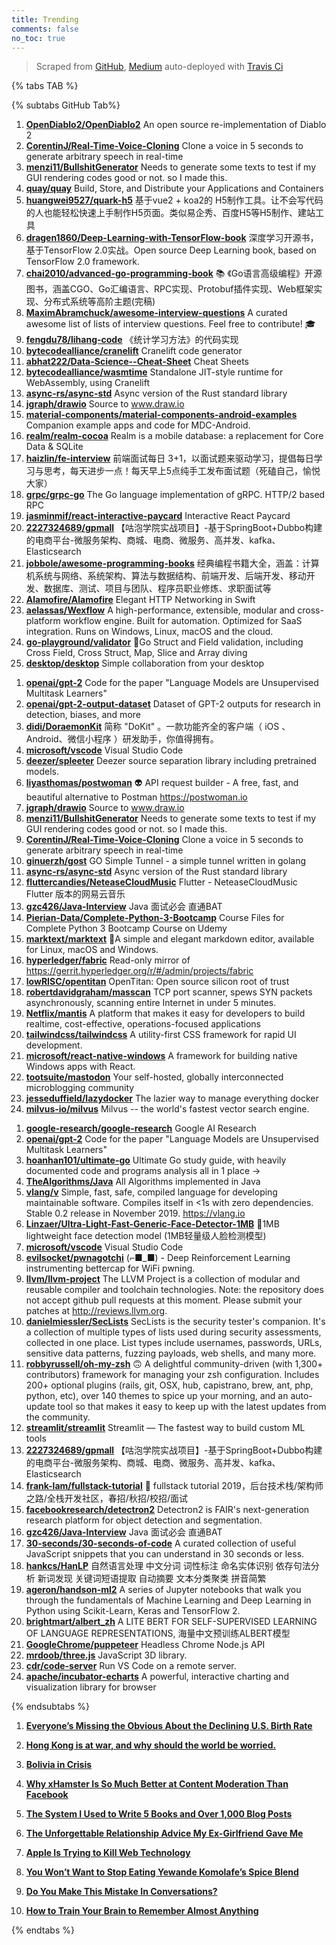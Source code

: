 ```yaml
---
title: Trending
comments: false
no_toc: true
---
```


> Scraped from [GitHub](https://github.com/trending), [Medium](https://medium.com/topic/popular)
auto-deployed with [Travis Ci](https://travis-ci.org/)

{% tabs TAB %}
<!-- tab GitHub -->
{% subtabs GitHub Tab%}
<!-- tab Daily -->
1. [**OpenDiablo2/OpenDiablo2**](https://github.com/OpenDiablo2/OpenDiablo2)
An open source re-implementation of Diablo 2
2. [**CorentinJ/Real-Time-Voice-Cloning**](https://github.com/CorentinJ/Real-Time-Voice-Cloning)
Clone a voice in 5 seconds to generate arbitrary speech in real-time
3. [**menzi11/BullshitGenerator**](https://github.com/menzi11/BullshitGenerator)
Needs to generate some texts to test if my GUI rendering codes good or not. so I made this.
4. [**quay/quay**](https://github.com/quay/quay)
Build, Store, and Distribute your Applications and Containers
5. [**huangwei9527/quark-h5**](https://github.com/huangwei9527/quark-h5)
基于vue2 + koa2的 H5制作工具。让不会写代码的人也能轻松快速上手制作H5页面。类似易企秀、百度H5等H5制作、建站工具
6. [**dragen1860/Deep-Learning-with-TensorFlow-book**](https://github.com/dragen1860/Deep-Learning-with-TensorFlow-book)
深度学习开源书，基于TensorFlow 2.0实战。Open source Deep Learning book, based on TensorFlow 2.0 framework.
7. [**chai2010/advanced-go-programming-book**](https://github.com/chai2010/advanced-go-programming-book)
📚 《Go语言高级编程》开源图书，涵盖CGO、Go汇编语言、RPC实现、Protobuf插件实现、Web框架实现、分布式系统等高阶主题(完稿)
8. [**MaximAbramchuck/awesome-interview-questions**](https://github.com/MaximAbramchuck/awesome-interview-questions)
A curated awesome list of lists of interview questions. Feel free to contribute! 🎓
9. [**fengdu78/lihang-code**](https://github.com/fengdu78/lihang-code)
《统计学习方法》的代码实现
10. [**bytecodealliance/cranelift**](https://github.com/bytecodealliance/cranelift)
Cranelift code generator
11. [**abhat222/Data-Science--Cheat-Sheet**](https://github.com/abhat222/Data-Science--Cheat-Sheet)
Cheat Sheets
12. [**bytecodealliance/wasmtime**](https://github.com/bytecodealliance/wasmtime)
Standalone JIT-style runtime for WebAssembly, using Cranelift
13. [**async-rs/async-std**](https://github.com/async-rs/async-std)
Async version of the Rust standard library
14. [**jgraph/drawio**](https://github.com/jgraph/drawio)
Source to www.draw.io
15. [**material-components/material-components-android-examples**](https://github.com/material-components/material-components-android-examples)
Companion example apps and code for MDC-Android.
16. [**realm/realm-cocoa**](https://github.com/realm/realm-cocoa)
Realm is a mobile database: a replacement for Core Data & SQLite
17. [**haizlin/fe-interview**](https://github.com/haizlin/fe-interview)
前端面试每日 3+1，以面试题来驱动学习，提倡每日学习与思考，每天进步一点！每天早上5点纯手工发布面试题（死磕自己，愉悦大家）
18. [**grpc/grpc-go**](https://github.com/grpc/grpc-go)
The Go language implementation of gRPC. HTTP/2 based RPC
19. [**jasminmif/react-interactive-paycard**](https://github.com/jasminmif/react-interactive-paycard)
Interactive React Paycard
20. [**2227324689/gpmall**](https://github.com/2227324689/gpmall)
【咕泡学院实战项目】-基于SpringBoot+Dubbo构建的电商平台-微服务架构、商城、电商、微服务、高并发、kafka、Elasticsearch
21. [**jobbole/awesome-programming-books**](https://github.com/jobbole/awesome-programming-books)
经典编程书籍大全，涵盖：计算机系统与网络、系统架构、算法与数据结构、前端开发、后端开发、移动开发、数据库、测试、项目与团队、程序员职业修炼、求职面试等
22. [**Alamofire/Alamofire**](https://github.com/Alamofire/Alamofire)
Elegant HTTP Networking in Swift
23. [**aelassas/Wexflow**](https://github.com/aelassas/Wexflow)
A high-performance, extensible, modular and cross-platform workflow engine. Built for automation. Optimized for SaaS integration. Runs on Windows, Linux, macOS and the cloud.
24. [**go-playground/validator**](https://github.com/go-playground/validator)
💯Go Struct and Field validation, including Cross Field, Cross Struct, Map, Slice and Array diving
25. [**desktop/desktop**](https://github.com/desktop/desktop)
Simple collaboration from your desktop
<!-- endtab -->
<!-- tab Weekly -->
1. [**openai/gpt-2**](https://github.com/openai/gpt-2)
Code for the paper "Language Models are Unsupervised Multitask Learners"
2. [**openai/gpt-2-output-dataset**](https://github.com/openai/gpt-2-output-dataset)
Dataset of GPT-2 outputs for research in detection, biases, and more
3. [**didi/DoraemonKit**](https://github.com/didi/DoraemonKit)
简称 "DoKit" 。一款功能齐全的客户端（ iOS 、Android、微信小程序 ）研发助手，你值得拥有。
4. [**microsoft/vscode**](https://github.com/microsoft/vscode)
Visual Studio Code
5. [**deezer/spleeter**](https://github.com/deezer/spleeter)
Deezer source separation library including pretrained models.
6. [**liyasthomas/postwoman**](https://github.com/liyasthomas/postwoman)
👽 API request builder - A free, fast, and beautiful alternative to Postman https://postwoman.io
7. [**jgraph/drawio**](https://github.com/jgraph/drawio)
Source to www.draw.io
8. [**menzi11/BullshitGenerator**](https://github.com/menzi11/BullshitGenerator)
Needs to generate some texts to test if my GUI rendering codes good or not. so I made this.
9. [**CorentinJ/Real-Time-Voice-Cloning**](https://github.com/CorentinJ/Real-Time-Voice-Cloning)
Clone a voice in 5 seconds to generate arbitrary speech in real-time
10. [**ginuerzh/gost**](https://github.com/ginuerzh/gost)
GO Simple Tunnel - a simple tunnel written in golang
11. [**async-rs/async-std**](https://github.com/async-rs/async-std)
Async version of the Rust standard library
12. [**fluttercandies/NeteaseCloudMusic**](https://github.com/fluttercandies/NeteaseCloudMusic)
Flutter - NeteaseCloudMusic Flutter 版本的网易云音乐
13. [**gzc426/Java-Interview**](https://github.com/gzc426/Java-Interview)
Java 面试必会 直通BAT
14. [**Pierian-Data/Complete-Python-3-Bootcamp**](https://github.com/Pierian-Data/Complete-Python-3-Bootcamp)
Course Files for Complete Python 3 Bootcamp Course on Udemy
15. [**marktext/marktext**](https://github.com/marktext/marktext)
📝A simple and elegant markdown editor, available for Linux, macOS and Windows.
16. [**hyperledger/fabric**](https://github.com/hyperledger/fabric)
Read-only mirror of https://gerrit.hyperledger.org/r/#/admin/projects/fabric
17. [**lowRISC/opentitan**](https://github.com/lowRISC/opentitan)
OpenTitan: Open source silicon root of trust
18. [**robertdavidgraham/masscan**](https://github.com/robertdavidgraham/masscan)
TCP port scanner, spews SYN packets asynchronously, scanning entire Internet in under 5 minutes.
19. [**Netflix/mantis**](https://github.com/Netflix/mantis)
A platform that makes it easy for developers to build realtime, cost-effective, operations-focused applications
20. [**tailwindcss/tailwindcss**](https://github.com/tailwindcss/tailwindcss)
A utility-first CSS framework for rapid UI development.
21. [**microsoft/react-native-windows**](https://github.com/microsoft/react-native-windows)
A framework for building native Windows apps with React.
22. [**tootsuite/mastodon**](https://github.com/tootsuite/mastodon)
Your self-hosted, globally interconnected microblogging community
23. [**jesseduffield/lazydocker**](https://github.com/jesseduffield/lazydocker)
The lazier way to manage everything docker
24. [**milvus-io/milvus**](https://github.com/milvus-io/milvus)
Milvus -- the world's fastest vector search engine.
<!-- endtab -->
<!-- tab Monthly -->
1. [**google-research/google-research**](https://github.com/google-research/google-research)
Google AI Research
2. [**openai/gpt-2**](https://github.com/openai/gpt-2)
Code for the paper "Language Models are Unsupervised Multitask Learners"
3. [**hoanhan101/ultimate-go**](https://github.com/hoanhan101/ultimate-go)
Ultimate Go study guide, with heavily documented code and programs analysis all in 1 place →
4. [**TheAlgorithms/Java**](https://github.com/TheAlgorithms/Java)
All Algorithms implemented in Java
5. [**vlang/v**](https://github.com/vlang/v)
Simple, fast, safe, compiled language for developing maintainable software. Compiles itself in <1s with zero dependencies. Stable 0.2 release in November 2019. https://vlang.io
6. [**Linzaer/Ultra-Light-Fast-Generic-Face-Detector-1MB**](https://github.com/Linzaer/Ultra-Light-Fast-Generic-Face-Detector-1MB)
💎1MB lightweight face detection model (1MB轻量级人脸检测模型)
7. [**microsoft/vscode**](https://github.com/microsoft/vscode)
Visual Studio Code
8. [**evilsocket/pwnagotchi**](https://github.com/evilsocket/pwnagotchi)
(⌐■_■) - Deep Reinforcement Learning instrumenting bettercap for WiFi pwning.
9. [**llvm/llvm-project**](https://github.com/llvm/llvm-project)
The LLVM Project is a collection of modular and reusable compiler and toolchain technologies. Note: the repository does not accept github pull requests at this moment. Please submit your patches at http://reviews.llvm.org.
10. [**danielmiessler/SecLists**](https://github.com/danielmiessler/SecLists)
SecLists is the security tester's companion. It's a collection of multiple types of lists used during security assessments, collected in one place. List types include usernames, passwords, URLs, sensitive data patterns, fuzzing payloads, web shells, and many more.
11. [**robbyrussell/oh-my-zsh**](https://github.com/robbyrussell/oh-my-zsh)
🙃 A delightful community-driven (with 1,300+ contributors) framework for managing your zsh configuration. Includes 200+ optional plugins (rails, git, OSX, hub, capistrano, brew, ant, php, python, etc), over 140 themes to spice up your morning, and an auto-update tool so that makes it easy to keep up with the latest updates from the community.
12. [**streamlit/streamlit**](https://github.com/streamlit/streamlit)
Streamlit — The fastest way to build custom ML tools
13. [**2227324689/gpmall**](https://github.com/2227324689/gpmall)
【咕泡学院实战项目】-基于SpringBoot+Dubbo构建的电商平台-微服务架构、商城、电商、微服务、高并发、kafka、Elasticsearch
14. [**frank-lam/fullstack-tutorial**](https://github.com/frank-lam/fullstack-tutorial)
🚀 fullstack tutorial 2019，后台技术栈/架构师之路/全栈开发社区，春招/秋招/校招/面试
15. [**facebookresearch/detectron2**](https://github.com/facebookresearch/detectron2)
Detectron2 is FAIR's next-generation research platform for object detection and segmentation.
16. [**gzc426/Java-Interview**](https://github.com/gzc426/Java-Interview)
Java 面试必会 直通BAT
17. [**30-seconds/30-seconds-of-code**](https://github.com/30-seconds/30-seconds-of-code)
A curated collection of useful JavaScript snippets that you can understand in 30 seconds or less.
18. [**hankcs/HanLP**](https://github.com/hankcs/HanLP)
自然语言处理 中文分词 词性标注 命名实体识别 依存句法分析 新词发现 关键词短语提取 自动摘要 文本分类聚类 拼音简繁
19. [**ageron/handson-ml2**](https://github.com/ageron/handson-ml2)
A series of Jupyter notebooks that walk you through the fundamentals of Machine Learning and Deep Learning in Python using Scikit-Learn, Keras and TensorFlow 2.
20. [**brightmart/albert_zh**](https://github.com/brightmart/albert_zh)
A LITE BERT FOR SELF-SUPERVISED LEARNING OF LANGUAGE REPRESENTATIONS, 海量中文预训练ALBERT模型
21. [**GoogleChrome/puppeteer**](https://github.com/GoogleChrome/puppeteer)
Headless Chrome Node.js API
22. [**mrdoob/three.js**](https://github.com/mrdoob/three.js)
JavaScript 3D library.
23. [**cdr/code-server**](https://github.com/cdr/code-server)
Run VS Code on a remote server.
24. [**apache/incubator-echarts**](https://github.com/apache/incubator-echarts)
A powerful, interactive charting and visualization library for browser
<!-- endtab -->
{% endsubtabs %}
<!-- endtab --><!-- tab Medium -->
1. [**Everyone’s Missing the Obvious About the Declining U.S. Birth Rate**](https://gen.medium.com/everyones-missing-the-obvious-when-it-comes-to-the-declining-u-s-birth-rate-679abebb854b?source=topic_page---------------------------20)

2. [**Hong Kong is at war, and why should the world be worried.**](https://medium.com/賴叔睇育/hong-kong-is-at-war-and-why-should-the-world-be-worried-93af8a94ee0f?source=topic_page---------0------------------1)

3. [**Bolivia in Crisis**](https://medium.com/@jimshultz716/bolivia-in-crisis-4ef2f25471ed?source=topic_page---------1------------------1)

4. [**Why xHamster Is So Much Better at Content Moderation Than Facebook**](https://onezero.medium.com/why-xhamster-is-so-much-better-at-content-moderation-than-facebook-ec318919b0e4?source=topic_page---------2------------------1)

5. [**The System I Used to Write 5 Books and Over 1,000 Blog Posts**](https://medium.com/better-marketing/the-system-i-used-to-write-5-books-and-over-1-000-blog-posts-5872451d7461?source=topic_page---------4------------------1)

6. [**The Unforgettable Relationship Advice My Ex-Girlfriend Gave Me**](https://psiloveyou.xyz/the-unforgettable-relationship-advice-my-ex-girlfriend-gave-me-f86bce612769?source=topic_page---------5------------------1)

7. [**Apple Is Trying to Kill Web Technology**](https://onezero.medium.com/apple-is-trying-to-kill-web-technology-a274237c174d?source=topic_page---------6------------------1)

8. [**You Won’t Want to Stop Eating Yewande Komolafe’s Spice Blend**](https://heated.medium.com/you-wont-want-to-stop-eating-whatever-is-seasoned-with-yewande-komolafe-s-spice-blend-2da1ba221f21?source=topic_page---------7------------------1)

9. [**Do You Make This Mistake In Conversations?**](https://medium.com/personal-growth/do-you-make-this-mistake-in-conversations-cd761cd32651?source=topic_page---------8------------------1)

10. [**How to Train Your Brain to Remember Almost Anything**](https://elemental.medium.com/how-to-train-your-brain-to-remember-almost-anything-77cb653a0c04?source=topic_page---------9------------------1)

<!-- endtab -->
{% endtabs %}
